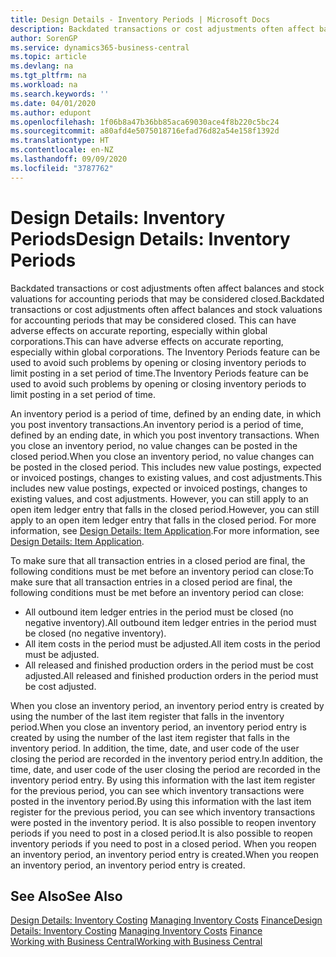 ```yaml
---
title: Design Details - Inventory Periods | Microsoft Docs
description: Backdated transactions or cost adjustments often affect balances and stock valuations for accounting periods that may be considered closed. This can have adverse effects on accurate reporting, especially within global corporations. The Inventory Periods feature can be used to avoid such problems by opening or closing inventory periods to limit posting in a set period of time.
author: SorenGP
ms.service: dynamics365-business-central
ms.topic: article
ms.devlang: na
ms.tgt_pltfrm: na
ms.workload: na
ms.search.keywords: ''
ms.date: 04/01/2020
ms.author: edupont
ms.openlocfilehash: 1f06b8a47b36bb85aca69030ace4f8b220c5bc24
ms.sourcegitcommit: a80afd4e5075018716efad76d82a54e158f1392d
ms.translationtype: HT
ms.contentlocale: en-NZ
ms.lasthandoff: 09/09/2020
ms.locfileid: "3787762"
---
```

# <a name="design-details-inventory-periods"></a><span data-ttu-id="93002-105">Design Details: Inventory Periods</span><span class="sxs-lookup"><span data-stu-id="93002-105">Design Details: Inventory Periods</span></span>
<span data-ttu-id="93002-106">Backdated transactions or cost adjustments often affect balances and stock valuations for accounting periods that may be considered closed.</span><span class="sxs-lookup"><span data-stu-id="93002-106">Backdated transactions or cost adjustments often affect balances and stock valuations for accounting periods that may be considered closed.</span></span> <span data-ttu-id="93002-107">This can have adverse effects on accurate reporting, especially within global corporations.</span><span class="sxs-lookup"><span data-stu-id="93002-107">This can have adverse effects on accurate reporting, especially within global corporations.</span></span> <span data-ttu-id="93002-108">The Inventory Periods feature can be used to avoid such problems by opening or closing inventory periods to limit posting in a set period of time.</span><span class="sxs-lookup"><span data-stu-id="93002-108">The Inventory Periods feature can be used to avoid such problems by opening or closing inventory periods to limit posting in a set period of time.</span></span>  

 <span data-ttu-id="93002-109">An inventory period is a period of time, defined by an ending date, in which you post inventory transactions.</span><span class="sxs-lookup"><span data-stu-id="93002-109">An inventory period is a period of time, defined by an ending date, in which you post inventory transactions.</span></span> <span data-ttu-id="93002-110">When you close an inventory period, no value changes can be posted in the closed period.</span><span class="sxs-lookup"><span data-stu-id="93002-110">When you close an inventory period, no value changes can be posted in the closed period.</span></span> <span data-ttu-id="93002-111">This includes new value postings, expected or invoiced postings, changes to existing values, and cost adjustments.</span><span class="sxs-lookup"><span data-stu-id="93002-111">This includes new value postings, expected or invoiced postings, changes to existing values, and cost adjustments.</span></span> <span data-ttu-id="93002-112">However, you can still apply to an open item ledger entry that falls in the closed period.</span><span class="sxs-lookup"><span data-stu-id="93002-112">However, you can still apply to an open item ledger entry that falls in the closed period.</span></span> <span data-ttu-id="93002-113">For more information, see [Design Details: Item Application](design-details-item-application.md).</span><span class="sxs-lookup"><span data-stu-id="93002-113">For more information, see [Design Details: Item Application](design-details-item-application.md).</span></span>  

 <span data-ttu-id="93002-114">To make sure that all transaction entries in a closed period are final, the following conditions must be met before an inventory period can close:</span><span class="sxs-lookup"><span data-stu-id="93002-114">To make sure that all transaction entries in a closed period are final, the following conditions must be met before an inventory period can close:</span></span>  

-   <span data-ttu-id="93002-115">All outbound item ledger entries in the period must be closed (no negative inventory).</span><span class="sxs-lookup"><span data-stu-id="93002-115">All outbound item ledger entries in the period must be closed (no negative inventory).</span></span>  
-   <span data-ttu-id="93002-116">All item costs in the period must be adjusted.</span><span class="sxs-lookup"><span data-stu-id="93002-116">All item costs in the period must be adjusted.</span></span>  
-   <span data-ttu-id="93002-117">All released and finished production orders in the period must be cost adjusted.</span><span class="sxs-lookup"><span data-stu-id="93002-117">All released and finished production orders in the period must be cost adjusted.</span></span>  

 <span data-ttu-id="93002-118">When you close an inventory period, an inventory period entry is created by using the number of the last item register that falls in the inventory period.</span><span class="sxs-lookup"><span data-stu-id="93002-118">When you close an inventory period, an inventory period entry is created by using the number of the last item register that falls in the inventory period.</span></span> <span data-ttu-id="93002-119">In addition, the time, date, and user code of the user closing the period are recorded in the inventory period entry.</span><span class="sxs-lookup"><span data-stu-id="93002-119">In addition, the time, date, and user code of the user closing the period are recorded in the inventory period entry.</span></span> <span data-ttu-id="93002-120">By using this information with the last item register for the previous period, you can see which inventory transactions were posted in the inventory period.</span><span class="sxs-lookup"><span data-stu-id="93002-120">By using this information with the last item register for the previous period, you can see which inventory transactions were posted in the inventory period.</span></span> <span data-ttu-id="93002-121">It is also possible to reopen inventory periods if you need to post in a closed period.</span><span class="sxs-lookup"><span data-stu-id="93002-121">It is also possible to reopen inventory periods if you need to post in a closed period.</span></span> <span data-ttu-id="93002-122">When you reopen an inventory period, an inventory period entry is created.</span><span class="sxs-lookup"><span data-stu-id="93002-122">When you reopen an inventory period, an inventory period entry is created.</span></span>  

## <a name="see-also"></a><span data-ttu-id="93002-123">See Also</span><span class="sxs-lookup"><span data-stu-id="93002-123">See Also</span></span>  
 <span data-ttu-id="93002-124">[Design Details: Inventory Costing](design-details-inventory-costing.md) [Managing Inventory Costs](finance-manage-inventory-costs.md) [Finance](finance.md)</span><span class="sxs-lookup"><span data-stu-id="93002-124">[Design Details: Inventory Costing](design-details-inventory-costing.md) [Managing Inventory Costs](finance-manage-inventory-costs.md) [Finance](finance.md)</span></span>  
 [<span data-ttu-id="93002-125">Working with Business Central</span><span class="sxs-lookup"><span data-stu-id="93002-125">Working with Business Central</span></span>](ui-work-product.md)
